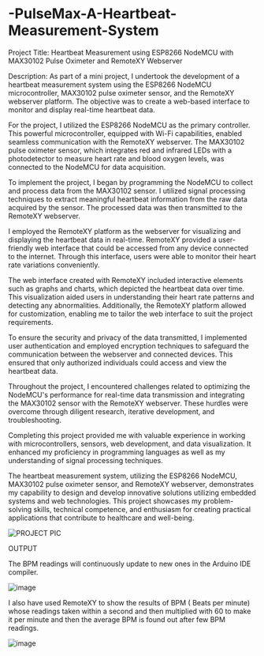 # -PulseMax-A-Heartbeat-Measurement-System
Project Title: Heartbeat Measurement using ESP8266 NodeMCU with MAX30102 Pulse Oximeter and RemoteXY Webserver

Description:
As part of a mini project, I undertook the development of a heartbeat measurement system using the ESP8266 NodeMCU microcontroller, MAX30102 pulse oximeter sensor, and the RemoteXY webserver platform. The objective was to create a web-based interface to monitor and display real-time heartbeat data.

For the project, I utilized the ESP8266 NodeMCU as the primary controller. This powerful microcontroller, equipped with Wi-Fi capabilities, enabled seamless communication with the RemoteXY webserver. The MAX30102 pulse oximeter sensor, which integrates red and infrared LEDs with a photodetector to measure heart rate and blood oxygen levels, was connected to the NodeMCU for data acquisition.

To implement the project, I began by programming the NodeMCU to collect and process data from the MAX30102 sensor. I utilized signal processing techniques to extract meaningful heartbeat information from the raw data acquired by the sensor. The processed data was then transmitted to the RemoteXY webserver.

I employed the RemoteXY platform as the webserver for visualizing and displaying the heartbeat data in real-time. RemoteXY provided a user-friendly web interface that could be accessed from any device connected to the internet. Through this interface, users were able to monitor their heart rate variations conveniently.

The web interface created with RemoteXY included interactive elements such as graphs and charts, which depicted the heartbeat data over time. This visualization aided users in understanding their heart rate patterns and detecting any abnormalities. Additionally, the RemoteXY platform allowed for customization, enabling me to tailor the web interface to suit the project requirements.

To ensure the security and privacy of the data transmitted, I implemented user authentication and employed encryption techniques to safeguard the communication between the webserver and connected devices. This ensured that only authorized individuals could access and view the heartbeat data.

Throughout the project, I encountered challenges related to optimizing the NodeMCU's performance for real-time data transmission and integrating the MAX30102 sensor with the RemoteXY webserver. These hurdles were overcome through diligent research, iterative development, and troubleshooting.

Completing this project provided me with valuable experience in working with microcontrollers, sensors, web development, and data visualization. It enhanced my proficiency in programming languages as well as my understanding of signal processing techniques.

The heartbeat measurement system, utilizing the ESP8266 NodeMCU, MAX30102 pulse oximeter sensor, and RemoteXY webserver, demonstrates my capability to design and develop innovative solutions utilizing embedded systems and web technologies. This project showcases my problem-solving skills, technical competence, and enthusiasm for creating practical applications that contribute to healthcare and well-being.

![PROJECT PIC](https://github.com/Sudipnayak/-PulseMax-A-Heartbeat-Measurement-System/assets/81667491/1da0cafe-6d25-435c-81c8-655bdff49352)

OUTPUT

The BPM readings will continuously update to new ones in the Arduino IDE compiler.

![image](https://github.com/Sudipnayak/-PulseMax-A-Heartbeat-Measurement-System/assets/81667491/81e78dec-1a02-42a8-9b86-46bb045c23d6)

I also have used RemoteXY to show the results of BPM ( Beats per minute) whose readings taken within a second and then multiplied with 60 to make it per minute and then the average BPM is found out after few BPM readings.

![image](https://github.com/Sudipnayak/-PulseMax-A-Heartbeat-Measurement-System/assets/81667491/6bc5ec69-1aaa-42dd-a05b-8983d1c62e2e)

